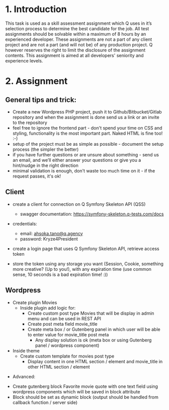 # 1. Introduction
This task is used as a skill assessment assignment which Q uses in it’s selection process to determine the best candidate for the job. All test assignments should be solvable within a
maximum of 8 hours by an experienced developer. These assignments are not a part of any
client project and are not a part (and will not be) of any production project. Q however reserves
the right to limit the disclosure of the assignment contents. This assignment is aimed at all
developers' seniority and experience levels.

# 2. Assignment
## General tips and trick:
- Create a new Wordpress PHP project, push it to Github/Bitbucket/Gitlab repository
and when the assignment is done send us a link or an invite to the repository
- feel free to ignore the frontend part - don't spend your time on CSS and styling,
functionality is the most important part. Naked HTML is fine too! :-)
- setup of the project must be as simple as possible - document the setup process (the
simpler the better)
- if you have further questions or are unsure about something - send us an email, and
we’ll either answer your questions or give you a hint/nudge in the right direction
- minimal validation is enough, don't waste too much time on it - if the request passes,
it's ok!

## Client
- create a client for connection on Q Symfony Skeleton API (QSS)
    - swagger documentation: https://symfony-skeleton.q-tests.com/docs
- credentials:
    - email: ahsoka.tano@q.agency
    - password: Kryze4President

- create a login page that uses Q Symfony Skeleton API, retrieve access token
- store the token using any storage you want (Session, Cookie, something more
creative? (Up to you!), with any expiration time (use common sense, 10 seconds is a
bad expiration time! :))

## Wordpress
- Create plugin Movies
    - Inside plugin add logic for:
        - Create custom post type Movies that will be display in admin menu and can be used in REST API
        - Create post meta field movie_title
        - Create meta box / or Gutenberg panel in which user will be able to enter value for movie_title post meta
            - Any display solution is ok (meta box or using Gutenberg panel / wordpress component)
-  Inside theme
    - Create custom template for movies post type
        - Display content in one HTML section / element and movie_title in other HTML section / element

* Advanced:
- Create gutenberg block Favorite movie quote with one text field using wordpress
components which will be saved in block attribute
- Block should be set as dynamic block (output should be handled from callback
function / server side)
